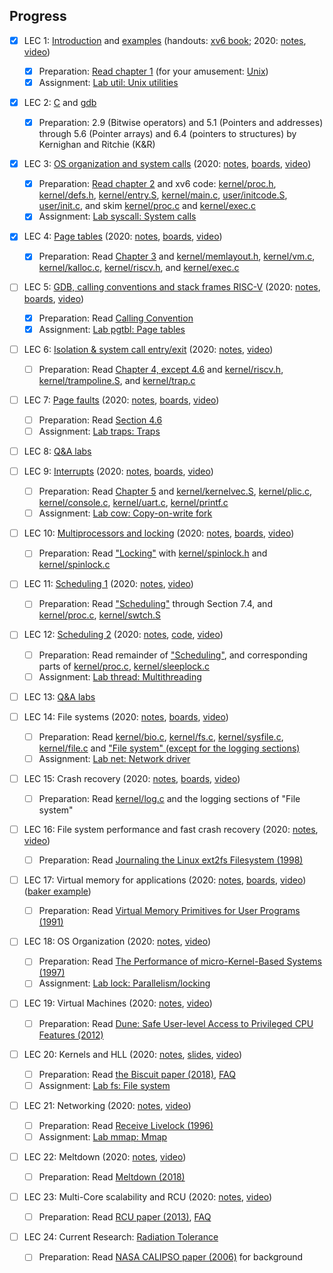 ## Progress

- [x] LEC 1: [Introduction](https://pdos.csail.mit.edu/6.S081/2021/slides/6s081-lec-intro.pdf)
      and [examples](https://pdos.csail.mit.edu/6.S081/2021/lec/l-overview/)
      (handouts: [xv6 book](https://pdos.csail.mit.edu/6.S081/2021/xv6/book-riscv-rev2.pdf); 
      2020: [notes](https://pdos.csail.mit.edu/6.S081/2021/lec/l-overview.txt), 
      [video](https://youtu.be/L6YqHxYHa7A))
  - [x] Preparation: [Read chapter 1](https://pdos.csail.mit.edu/6.S081/2021/xv6/book-riscv-rev2.pdf)
        (for your amusement: [Unix](https://www.youtube.com/watch?v=tc4ROCJYbm0))
  - [x] Assignment: [Lab util: Unix utilities](https://pdos.csail.mit.edu/6.S081/2021/labs/util.html)

- [x] LEC 2: [C](https://pdos.csail.mit.edu/6.S081/2021/lec/6S081-Intro-to-C-Fa21.pdf) and [gdb](https://pdos.csail.mit.edu/6.S081/2021/lec/gdb_slides.pdf)
  - [x] Preparation: 2.9 (Bitwise operators) and 
        5.1 (Pointers and addresses) through 5.6 (Pointer arrays) and 
        6.4 (pointers to structures) by Kernighan and Ritchie (K&R)

- [x] LEC 3: [OS organization and system calls](https://pdos.csail.mit.edu/6.S081/2021/slides/6s081-lec-osorg.pdf) 
      (2020: [notes](https://pdos.csail.mit.edu/6.S081/2021/lec/l-os.txt), 
      [boards](https://pdos.csail.mit.edu/6.S081/2021/lec/l-os-boards.pdf), 
      [video](https://youtu.be/o44d---Dk4o))
  - [x] Preparation: [Read chapter 2](https://pdos.csail.mit.edu/6.S081/2021/xv6/book-riscv-rev2.pdf) 
        and xv6 code: 
        [kernel/proc.h](https://github.com/mit-pdos/xv6-riscv/blob/riscv/kernel/proc.h), 
        [kernel/defs.h](https://github.com/mit-pdos/xv6-riscv/blob/riscv/kernel/defs.h), 
        [kernel/entry.S](https://github.com/mit-pdos/xv6-riscv/blob/riscv/kernel/entry.S), 
        [kernel/main.c](https://github.com/mit-pdos/xv6-riscv/blob/riscv/kernel/main.c), 
        [user/initcode.S](https://github.com/mit-pdos/xv6-riscv/blob/riscv/user/initcode.S), 
        [user/init.c](https://github.com/mit-pdos/xv6-riscv/blob/riscv/user/init.c), 
        and skim [kernel/proc.c](https://github.com/mit-pdos/xv6-riscv/blob/riscv/kernel/proc.c) and 
        [kernel/exec.c](https://github.com/mit-pdos/xv6-riscv/blob/riscv/kernel/exec.c)
  - [x] Assignment: [Lab syscall: System calls](https://pdos.csail.mit.edu/6.S081/2021/labs/syscall.html)

- [x] LEC 4: [Page tables](https://pdos.csail.mit.edu/6.S081/2021/slides/6s081-lec-vm.pdf) 
      (2020: [notes](https://pdos.csail.mit.edu/6.S081/2021/lec/l-vm.txt), 
      [boards](https://pdos.csail.mit.edu/6.S081/2021/lec/l-vm-boards.pdf), 
      [video](https://youtu.be/f1Hpjty3TT8))
  - [x] Preparation: Read [Chapter 3](https://pdos.csail.mit.edu/6.S081/2021/xv6/book-riscv-rev2.pdf) and 
        [kernel/memlayout.h](https://github.com/mit-pdos/xv6-riscv/blob/riscv/kernel/memlayout.h), 
        [kernel/vm.c](https://github.com/mit-pdos/xv6-riscv/blob/riscv/kernel/vm.c), 
        [kernel/kalloc.c](https://github.com/mit-pdos/xv6-riscv/blob/riscv/kernel/kalloc.c), 
        [kernel/riscv.h](https://github.com/mit-pdos/xv6-riscv/blob/riscv/kernel/riscv.h), and 
        [kernel/exec.c](https://github.com/mit-pdos/xv6-riscv/blob/riscv/kernel/exec.c)

- [ ] LEC 5: [GDB, calling conventions and stack frames RISC-V](https://pdos.csail.mit.edu/6.S081/2021/lec/gdb_slides.pdf) 
      (2020: [notes](https://pdos.csail.mit.edu/6.S081/2021/lec/l-riscv.txt), 
      [boards](https://pdos.csail.mit.edu/6.S081/2021/lec/l-riscv-slides.pdf), 
      [video](https://youtu.be/s-Z5t_yTyTM))
  - [x] Preparation: Read [Calling Convention](https://pdos.csail.mit.edu/6.S081/2021/readings/riscv-calling.pdf)
  - [x] Assignment: [Lab pgtbl: Page tables](https://pdos.csail.mit.edu/6.S081/2021/labs/pgtbl.html)

- [ ] LEC 6: [Isolation & system call entry/exit](https://pdos.csail.mit.edu/6.S081/2021/slides/6s081-lec-syscall.pdf) 
      (2020: [notes](https://pdos.csail.mit.edu/6.S081/2021/lec/l-internal.txt), 
      [video](https://youtu.be/T26UuauaxWA)) 
  - [ ] Preparation: Read [Chapter 4, except 4.6](https://pdos.csail.mit.edu/6.S081/2021/xv6/book-riscv-rev2.pdf) and 
        [kernel/riscv.h](https://github.com/mit-pdos/xv6-riscv/blob/riscv/kernel/riscv.h), 
        [kernel/trampoline.S](https://github.com/mit-pdos/xv6-riscv/blob/riscv/kernel/trampoline.S), and 
        [kernel/trap.c](https://github.com/mit-pdos/xv6-riscv/blob/riscv/kernel/trap.c) 

- [ ] LEC 7: [Page faults](https://pdos.csail.mit.edu/6.S081/2021/slides/6s081-lec-usingvm.pdf) 
      (2020: [notes](https://pdos.csail.mit.edu/6.S081/2021/lec/l-pgfaults.txt), 
      [boards](https://pdos.csail.mit.edu/6.S081/2021/lec/l-pgfaults.pdf), 
      [video](https://youtu.be/KSYO-gTZo0A)) 
  - [ ] Preparation: Read [Section 4.6](https://pdos.csail.mit.edu/6.S081/2021/xv6/book-riscv-rev2.pdf) 
  - [ ] Assignment: [Lab traps: Traps](https://pdos.csail.mit.edu/6.S081/2021/labs/traps.html)

- [ ] LEC 8: [Q&A labs](https://pdos.csail.mit.edu/6.S081/2021/slides/6s081-lec-qa1.pdf) 

- [ ] LEC 9: [Interrupts](https://pdos.csail.mit.edu/6.S081/2021/slides/6s081-lec-interrupts.pdf) 
      (2020: [notes](https://pdos.csail.mit.edu/6.S081/2021/lec/l-interrupt.txt), 
      [boards](https://pdos.csail.mit.edu/6.S081/2021/lec/l-interrupt.pdf), 
      [video](https://youtu.be/zRnGNndcVEA)) 
  - [ ] Preparation: Read [Chapter 5](https://pdos.csail.mit.edu/6.S081/2021/xv6/book-riscv-rev2.pdf) and 
        [kernel/kernelvec.S](https://github.com/mit-pdos/xv6-riscv/blob/riscv/kernel/kernelvec.S), 
        [kernel/plic.c](https://github.com/mit-pdos/xv6-riscv/blob/riscv/kernel/plic.c), 
        [kernel/console.c](https://github.com/mit-pdos/xv6-riscv/blob/riscv/kernel/console.c), 
        [kernel/uart.c](https://github.com/mit-pdos/xv6-riscv/blob/riscv/kernel/uart.c), 
        [kernel/printf.c](https://github.com/mit-pdos/xv6-riscv/blob/riscv/kernel/printf.c) 
  - [ ] Assignment: [Lab cow: Copy-on-write fork](https://pdos.csail.mit.edu/6.S081/2021/labs/cow.html)

- [ ] LEC 10: [Multiprocessors and locking](https://pdos.csail.mit.edu/6.S081/2021/slides/6s081-lec-locks.pdf) 
      (2020: [notes](https://pdos.csail.mit.edu/6.S081/2021/lec/l-lockv2.txt), 
      [boards](https://pdos.csail.mit.edu/6.S081/2021/lec/l-lock.pdf), 
      [video](https://youtu.be/NGXu3vN7yAk)) 
  - [ ] Preparation: Read ["Locking"](https://pdos.csail.mit.edu/6.S081/2021/xv6/book-riscv-rev2.pdf) with 
        [kernel/spinlock.h](https://github.com/mit-pdos/xv6-riscv/blob/riscv/kernel/spinlock.h) and 
        [kernel/spinlock.c](https://github.com/mit-pdos/xv6-riscv/blob/riscv/kernel/spinlock.c) 

- [ ] LEC 11: [Scheduling 1](https://pdos.csail.mit.edu/6.S081/2021/slides/6s081-lec-threads.pdf) 
      (2020: [notes](https://pdos.csail.mit.edu/6.S081/2021/lec/l-threads.txt), 
      [video](https://youtu.be/vsgrTHY5tkg)) 
  - [ ] Preparation: Read ["Scheduling"](https://pdos.csail.mit.edu/6.S081/2021/xv6/book-riscv-rev2.pdf) through Section 7.4, and 
        [kernel/proc.c](https://github.com/mit-pdos/xv6-riscv/blob/riscv/kernel/proc.c), 
        [kernel/swtch.S](https://github.com/mit-pdos/xv6-riscv/blob/riscv/kernel/swtch.S) 

- [ ] LEC 12: [Scheduling 2](https://pdos.csail.mit.edu/6.S081/2021/slides/6s081-lec-threads2.pdf) 
      (2020: [notes](https://pdos.csail.mit.edu/6.S081/2021/lec/l-coordination.txt), 
      [code](https://pdos.csail.mit.edu/6.S081/2021/lec/l-coordination.c), 
      [video](https://youtu.be/gP67sJ4PTnc)) 
  - [ ] Preparation: Read remainder of ["Scheduling"](https://pdos.csail.mit.edu/6.S081/2021/xv6/book-riscv-rev2.pdf), and corresponding parts of 
        [kernel/proc.c](https://github.com/mit-pdos/xv6-riscv/blob/riscv/kernel/proc.c), 
        [kernel/sleeplock.c](https://github.com/mit-pdos/xv6-riscv/blob/riscv/kernel/sleeplock.c) 
  - [ ] Assignment: [Lab thread: Multithreading](https://pdos.csail.mit.edu/6.S081/2021/labs/thread.html)

- [ ] LEC 13: [Q&A labs](https://pdos.csail.mit.edu/6.S081/2021/slides/6s081-lec-qa2.pdf) 

- [ ] LEC 14: File systems 
      (2020: [notes](https://pdos.csail.mit.edu/6.S081/2021/lec/l-fs.txt), 
      [boards](https://pdos.csail.mit.edu/6.S081/2021/lec/l-fs.pdf), 
      [video](https://youtu.be/ADzLv1nRtR8)) 
  - [ ] Preparation: Read [kernel/bio.c](https://github.com/mit-pdos/xv6-riscv/blob/riscv/kernel/bio.c), 
        [kernel/fs.c](https://github.com/mit-pdos/xv6-riscv/blob/riscv/kernel/fs.c), 
        [kernel/sysfile.c](https://github.com/mit-pdos/xv6-riscv/blob/riscv/kernel/sysfile.c), 
        [kernel/file.c](https://github.com/mit-pdos/xv6-riscv/blob/riscv/kernel/file.c) and 
        ["File system" (except for the logging sections)](https://pdos.csail.mit.edu/6.S081/2021/xv6-book-riscv-rev2.pdf) 
  - [ ] Assignment: [Lab net: Network driver](https://pdos.csail.mit.edu/6.S081/2021/labs/net.html)

- [ ] LEC 15: Crash recovery 
      (2020: [notes](https://pdos.csail.mit.edu/6.S081/2021/lec/l-crash.txt), 
      [boards](https://pdos.csail.mit.edu/6.S081/2021/lec/l-crash.pdf), 
      [video](https://youtu.be/7Hk2dIorDkk)) 
  - [ ] Preparation: Read [kernel/log.c](https://github.com/mit-pdos/xv6-riscv/blob/riscv/kernel/log.c) and the logging sections of "File system" 

- [ ] LEC 16: File system performance and fast crash recovery 
      (2020: [notes](https://pdos.csail.mit.edu/6.S081/2021/lec/l-journal.txt), 
      [video](https://youtu.be/CmDcf6rjFb4)) 
  - [ ] Preparation: Read [Journaling the Linux ext2fs Filesystem (1998)](https://pdos.csail.mit.edu/6.S081/2021/readings/journal-ext2fs.html) 

- [ ] LEC 17: Virtual memory for applications 
      (2020: [notes](https://pdos.csail.mit.edu/6.S081/2021/lec/l-uservm.txt), 
      [boards](https://pdos.csail.mit.edu/6.S081/2021/lec/l-uservm.pdf), 
      [video](https://youtu.be/YNQghIvk0jc)) 
      ([baker example](https://pdos.csail.mit.edu/6.S081/2021/lec/baker.c)) 
  - [ ] Preparation: Read [Virtual Memory Primitives for User Programs (1991)](https://pdos.csail.mit.edu/6.S081/2021/readings/appel-li.pdf) 

- [ ] LEC 18: OS Organization 
      (2020: [notes](https://pdos.csail.mit.edu/6.S081/2021/lec/l-organization.txt), 
      [video](https://youtu.be/dM9PLdaTpnA)) 
  - [ ] Preparation: Read [The Performance of micro-Kernel-Based Systems (1997)](https://pdos.csail.mit.edu/6.S081/2021/readings/microkernel.pdf) 
  - [ ] Assignment: [Lab lock: Parallelism/locking](https://pdos.csail.mit.edu/6.S081/2021/labs/lock.html)

- [ ] LEC 19: Virtual Machines 
      (2020: [notes](https://pdos.csail.mit.edu/6.S081/2021/lec/l-vmm.txt), 
      [video](https://youtu.be/R8obXHAIPY0)) 
  - [ ] Preparation: Read [Dune: Safe User-level Access to Privileged CPU Features (2012)](https://pdos.csail.mit.edu/6.S081/2021/readings/belay-dune.pdf) 

- [ ] LEC 20: Kernels and HLL 
      (2020: [notes](https://pdos.csail.mit.edu/6.S081/2021/lec/l-biscuit.txt), 
      [slides](https://pdos.csail.mit.edu/6.S081/2021/lec/l-biscuit-slides.pdf), 
      [video](https://youtu.be/AAtXWGwxI9k)) 
  - [ ] Preparation: Read [the Biscuit paper (2018)](https://pdos.csail.mit.edu/6.S081/2021/readings/biscuit.pdf), 
        [FAQ](https://pdos.csail.mit.edu/6.S081/2021/lec/faq-biscuit.txt) 
  - [ ] Assignment: [Lab fs: File system](https://pdos.csail.mit.edu/6.S081/2021/labs/fs.html)

- [ ] LEC 21: Networking 
      (2020: [notes](https://pdos.csail.mit.edu/6.S081/2021/lec/l-net.txt), 
      [video](https://youtu.be/Fcjychg4Tvk)) 
  - [ ] Preparation: Read [Receive Livelock (1996)](https://pdos.csail.mit.edu/6.S081/2021/readings/mogul96usenix.pdf) 
  - [ ] Assignment: [Lab mmap: Mmap](https://pdos.csail.mit.edu/6.S081/2021/labs/mmap.html)

- [ ] LEC 22: Meltdown 
      (2020: [notes](https://pdos.csail.mit.edu/6.S081/2021/lec/l-meltdown.txt), 
      [video](https://youtu.be/WpKVr3p5rjE)) 
  - [ ] Preparation: Read [Meltdown (2018)](https://pdos.csail.mit.edu/6.S081/2021/readings/meltdown.pdf) 

- [ ] LEC 23: Multi-Core scalability and RCU 
      (2020: [notes](https://pdos.csail.mit.edu/6.S081/2021/lec/l-rcu.txt), 
      [video](https://youtu.be/KUwyCGMTeq8)) 
  - [ ] Preparation: Read [RCU paper (2013)](https://pdos.csail.mit.edu/6.S081/2021/readings/rcu-decade-later.pdf), 
        [FAQ](https://pdos.csail.mit.edu/6.S081/2021/lec/rcu-faq.txt) 

- [ ] LEC 24: Current Research: [Radiation Tolerance](https://pdos.csail.mit.edu/6.S081/2021/lec/CelSkeggsRadiationTolerance.pdf) 
  - [ ] Preparation: Read [NASA CALIPSO paper (2006)](https://pdos.csail.mit.edu/6.S081/2021/readings/nasa-calipso-radiation.pdf) for background 
